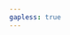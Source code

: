 ```yaml
---
gapless: true
---
```

<code src="./Home/index.jsx" inline/>
<!-- ---
hero:
  title: 辽🚩
  desc: 按国号，“辽”乃“镔铁”之意。化学式为Fe，展开即是Front End
  # actions:
  #   - text: 🏴
  #     link: /components
features:
  - icon: https://img.icons8.com/color/48/000000/javascript.png
    title: JavaScript
    # desc: Balabala
  - icon: https://img.icons8.com/color/48/000000/typescript.png
    title: TypeScript
    # desc: Balabala
  - icon: https://img.icons8.com/color/48/000000/vue-js.png
    title: Vue
    # desc: Balabala
  - icon: https://img.icons8.com/color/48/000000/react-native.png
    title: React
    # desc: Balabala
  - icon: https://img.icons8.com/color/48/000000/nodejs.png
    title: NodeJs
    # desc: Balabala
  - icon: https://img.icons8.com/color/48/000000/chrome--v3.png
    title: Chrome
    # desc: Balabala

<!-- footer: Open-source MIT Licensed | Copyright © 2020<br />Powered by [dumi](https://d.umijs.org)
---

## Hello myblog!

```jsx
import React, { useState } from 'react';
import { render } from 'react-dom';
import { ConfigProvider, DatePicker, message, Alert } from 'antd';
// 由于 antd 组件的默认文案是英文，所以需要修改为中文
import zhCN from 'antd/lib/locale/zh_CN';
import moment from 'moment';
import 'moment/locale/zh-cn';
import 'antd/dist/antd.css';

moment.locale('zh-cn');

const App = () => {
  const [date, setDate] = useState(null);
  const handleChange = value => {
    message.info(`您选择的日期是: ${value ? value.format('YYYY年MM月DD日') : '未选择'}`);
    setDate(value);
  };
  return (
    <ConfigProvider locale={zhCN}>
      <div style={{ width: 400, margin: '100px auto' }}>
        <DatePicker onChange={handleChange} />
        <div style={{ marginTop: 16 }}>
          <Alert message="当前日期" description={date ? date.format('YYYY年MM月DD日') : '未选择'} />
        </div>
      </div>
    </ConfigProvider>
  );
};

export default App;
```

```jsx
import React, { useState } from 'react';
import { render } from 'react-dom';
import { ConfigProvider, DatePicker, message } from 'antd';
// 由于 antd 组件的默认文案是英文，所以需要修改为中文
import zhCN from 'antd/lib/locale/zh_CN';
import moment from 'moment';
import 'moment/locale/zh-cn';
import 'antd/dist/antd.css';

moment.locale('zh-cn');

const App = () => {
  const [date, setDate] = useState(null);
  const handleChange = value => {
    message.info(`您选择的日期是: ${value ? value.format('YYYY年MM月DD日') : '未选择'}`);
    setDate(value);
  };
  return (
    <ConfigProvider locale={zhCN}>
      <div style={{ width: 400, margin: '100px auto' }}>
        <DatePicker onChange={handleChange} />
        <div style={{ marginTop: 16 }}>
          当前日期：{date ? date.format('YYYY年MM月DD日') : '未选择'}
        </div>
      </div>
    </ConfigProvider>
  );
}; -->

<!-- export default App;
```

```jsx
/**
* inline: true
*/
import React, { useState } from 'react';
import { render } from 'react-dom';
// 由于 antd 组件的默认文案是英文，所以需要修改为中文
import zhCN from 'antd/lib/locale/zh_CN';
import 'antd/dist/antd.css';
import { Typography, Divider } from 'antd';

const { Title, Paragraph, Text, Link } = Typography;

const blockContent = `AntV 是蚂蚁金服全新一代数据可视化解决方案，致力于提供一套简单方便、专业可靠、不限可能的数据可视化最佳实践。得益于丰富的业务场景和用户需求挑战，AntV 经历多年积累与不断打磨，已支撑整个阿里集团内外 20000+ 业务系统，通过了日均千万级 UV 产品的严苛考验。
我们正在基础图表，图分析，图编辑，地理空间可视化，智能可视化等各个可视化的领域耕耘，欢迎同路人一起前行。`;

const App = () =>(
  <Typography>
    <Title>介绍</Title>
    <Paragraph>
      蚂蚁的企业级产品是一个庞大且复杂的体系。这类产品不仅量级巨大且功能复杂，而且变动和并发频繁，常常需要设计与开发能够快速的做出响应。同时这类产品中有存在很多类似的页面以及组件，可以通过抽象得到一些稳定且高复用性的内容。
    </Paragraph>
    <Paragraph>
      随着商业化的趋势，越来越多的企业级产品对更好的用户体验有了进一步的要求。带着这样的一个终极目标，我们（蚂蚁金服体验技术部）经过大量的项目实践和总结，逐步打磨出一个服务于企业级产品的设计体系
      Ant Design。基于<Text mark>『确定』和『自然』</Text>
      的设计价值观，通过模块化的解决方案，降低冗余的生产成本，让设计者专注于
      <Text strong>更好的用户体验</Text>。
    </Paragraph>
    <Title level={2}>设计资源</Title>
    <Paragraph>
      我们提供完善的设计原则、最佳实践和设计资源文件（<Text code>Sketch</Text> 和
      <Text code>Axure</Text>），来帮助业务快速设计出高质量的产品原型。
    </Paragraph>

    <Paragraph>
      <ul>
        <li>
          <Link href="/docs/spec/proximity-cn">设计原则</Link>
        </li>
        <li>
          <Link href="/docs/spec/overview-cn">设计模式</Link>
        </li>
        <li>
          <Link href="/docs/resources-cn">设计资源</Link>
        </li>
      </ul>
    </Paragraph>

    <Paragraph>
      <blockquote>{blockContent}</blockquote>
      <pre>{blockContent}</pre>
    </Paragraph>

  </Typography>
)

export default App;
``` --> 
